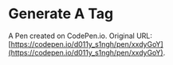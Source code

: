 # Generate A Tag

A Pen created on CodePen.io. Original URL: [https://codepen.io/d011y_s1ngh/pen/xxdyGoY](https://codepen.io/d011y_s1ngh/pen/xxdyGoY).

